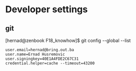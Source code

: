 # Developer settings


## git


[hernad@zenbook F18_knowhow]$ git config --global --list

    user.email=hernad@bring.out.ba
    user.name=Ernad Husremovic
    user.signingkey=40E1A4FDE2C67C31
    credential.helper=cache --timeout=43200

